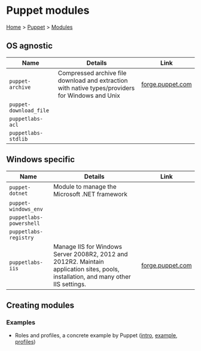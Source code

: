 # Puppet modules

[Home](../readme.md) > [Puppet](./readme.md) > [Modules](./modules.md)

## OS agnostic

| Name                    | Details                          | Link |
| ----------------------- | -------------------------------- | ---- |
| `puppet-archive`        | Compressed archive file download and extraction with native types/providers for Windows and Unix | [forge.puppet.com](https://forge.puppet.com/puppet/archive) |
| `puppet-download_file`  | | |
| `puppetlabs-acl`        | | |
| `puppetlabs-stdlib`     | | |

## Windows specific

| Name                    | Details                          | Link |
| ----------------------- | -------------------------------- | ---- |
| `puppet-dotnet`         | Module to manage the Microsoft .NET framework | | [forge.puppet.com](https://forge.puppet.com/puppet/dotnet) |
| `puppet-windows_env`    | | |
| `puppetlabs-powershell` | | |
| `puppetlabs-registry`   | | |
| `puppetlabs-iis`        | Manage IIS for Windows Server 2008R2, 2012 and 2012R2. Maintain application sites, pools, installation, and many other IIS settings. | [forge.puppet.com](https://forge.puppet.com/puppetlabs/iis) |

## Creating modules

### Examples

- Roles and profiles, a concrete example by Puppet ([intro](https://puppet.com/docs/pe/2017.2/r_n_p_intro.html), [example](https://puppet.com/docs/pe/2017.2/r_n_p_full_example.html), [profiles](https://puppet.com/docs/pe/2017.2/r_n_p_profiles.html))
